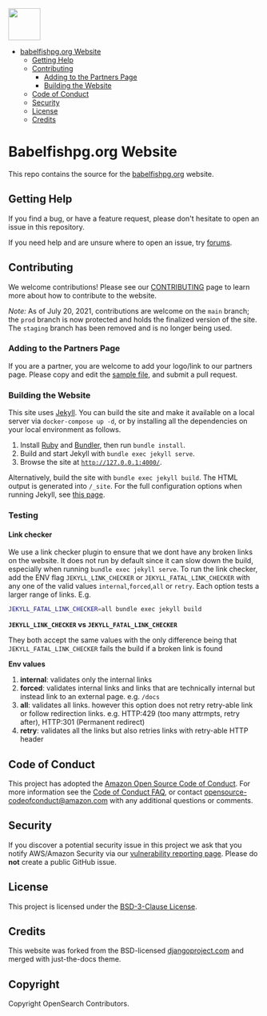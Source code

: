 <img src="https://babelfishpg.org/assets/img/babelfishpg-logo-themed.svg" height="64px">

- [babelfishpg.org Website](#opensearchorg-website)
  - [Getting Help](#getting-help)
  - [Contributing](#contributing)
    - [Adding to the Partners Page](#adding-to-the-partners-page)
    - [Building the Website](#building-the-website)
  - [Code of Conduct](#code-of-conduct)
  - [Security](#security)
  - [License](#license)
  - [Credits](#credits)

# Babelfishpg.org Website

This repo contains the source for the [babelfishpg.org](https://babelfishpg.org/) website.

## Getting Help

If you find a bug, or have a feature request, please don't hesitate to open an issue in this repository.

If you need help and are unsure where to open an issue, try [forums](https://discuss.opendistrocommunity.dev/).

## Contributing

We welcome contributions! Please see our [CONTRIBUTING](CONTRIBUTING.md) page to learn more about how to contribute to the website.

_Note:_ As of July 20, 2021, contributions are welcome on the `main` branch; the `prod` branch is now protected and holds the finalized version of the site. The `staging` branch has been removed and is no longer being used.

### Adding to the Partners Page

If you are a partner, you are welcome to add your logo/link to our partners page. Please copy and edit the [sample file](_partners/_sample.md), and submit a pull request.

### Building the Website

This site uses [Jekyll](https://jekyllrb.com/). You can build the site and make it available on a local server via `docker-compose up -d`, or by installing all the dependencies on your local environment as follows.

1. Install [Ruby](https://www.ruby-lang.org/en/) and [Bundler](https://bundler.io/), then run `bundle install`.
2. Build and start Jekyll with `bundle exec jekyll serve`.
3. Browse the site at [`http://127.0.0.1:4000/`](http://127.0.0.1:4000/).

Alternatively, build the site with `bundle exec jekyll build`. The HTML output is generated into `/_site`. For the full configuration options when running Jekyll, see [this page](https://jekyllrb.com/docs/configuration/options/).

### Testing

#### Link checker

We use a link checker plugin to ensure that we dont have any broken links on the website. It does not run by default since it can slow down the build, especially when running `bundle exec jekyll serve`. To run the link checker, add the ENV flag `JEKYLL_LINK_CHECKER` or `JEKYLL_FATAL_LINK_CHECKER` with any one of the valid values `internal`,`forced`,`all` or `retry`. Each option tests a larger range of links. E.g.

```sh
JEKYLL_FATAL_LINK_CHECKER=all bundle exec jekyll build
```

**`JEKYLL_LINK_CHECKER` vs `JEKYLL_FATAL_LINK_CHECKER`**

They both accept the same values with the only difference being that `JEKYLL_FATAL_LINK_CHECKER` fails the build if a broken link is found

**Env values**

1. **internal**: validates only the internal links
2. **forced**: validates internal links and links that are technically internal but instead link to an external page. e.g. `/docs`
3. **all**: validates all links. however this option does not retry retry-able link or follow redirection links. e.g. HTTP:429 (too many attrmpts, retry after), HTTP:301 (Permanent redirect)
4. **retry**: validates all the links but also retries links with retry-able HTTP header

## Code of Conduct

This project has adopted the [Amazon Open Source Code of Conduct](CODE_OF_CONDUCT.md). For more information see the [Code of Conduct FAQ](https://aws.github.io/code-of-conduct-faq), or contact [opensource-codeofconduct@amazon.com](mailto:opensource-codeofconduct@amazon.com) with any additional questions or comments.

## Security

If you discover a potential security issue in this project we ask that you notify AWS/Amazon Security via our [vulnerability reporting page](https://aws.amazon.com/security/vulnerability-reporting/). Please do **not** create a public GitHub issue.

## License

This project is licensed under the [BSD-3-Clause License](LICENSE).

## Credits

This website was forked from the BSD-licensed [djangoproject.com](https://github.com/django/djangoproject.com) and merged with just-the-docs theme.

## Copyright

Copyright OpenSearch Contributors.
